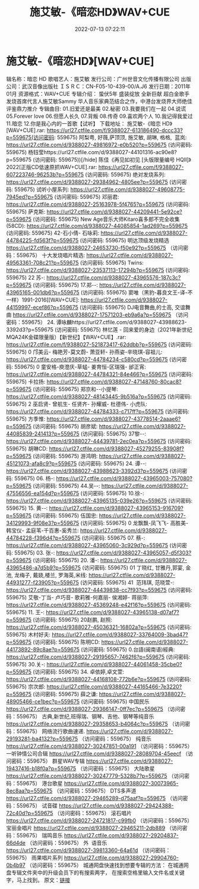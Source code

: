 ﻿---
title: 施艾敏-《暗恋HD》WAV+CUE
date: 2022-07-13 07:22:11
categories: WAV车载音乐、镜像
tags: 华语中文
---
# 施艾敏-《暗恋HD》[WAV+CUE]

辑名称：暗恋 HD
歌唱艺人：施艾敏
发行公司：广州世音文化传播有限公司
出版公司：武汉音像出版社
ＩＳＲＣ：CN-F05-10-439-00/A.J6
发行日期：2011年01月
资源格式：WAV+CUE
专辑介绍：
蛰伏5年 盛装绽放
全新巨献
超白金歌手发烧首席代言人施艾敏Sammy
华人音乐家典范结合之作，中港台发烧界大师绝佳评鉴鼎力推介
专辑曲目:
01.旧爱还是最美
02.秘密
03.我要我们在一起
04.说谎
05.Forever love
06.但愿人长久
07.背叛
08.传奇
09.喜欢两个人
10.我记得我爱过
11.暗恋
12.你是我心内的一首歌【试听】
下载地址：
施艾敏-《暗恋
HD》[WAV+CUE].rar: https://url27.ctfile.com/f/9388027-613186490-dccc33?p=559675(访问密码:
559675)
阿梨粤,
好薇,萨顶顶, 施艾敏, 胡琳, 格格,  蓝岚: https://url27.ctfile.com/d/9388027-49816972-e0b520?p=559675
(访问密码: 559675)
杨钰莹https://url27.ctfile.com/d/9388027-44101316-ac90e8?p=559675
(访问密码: 559675))[/hide]
陈佳《再见如初见 [头版限量编号
HQII]》2022[正版CD低速原抓WAV+CUE].rar:
https://url27.ctfile.com/f/9388027-607223746-96253b?p=559675
(访问密码: 559675)
绝对发烧系列:
https://url27.ctfile.com/d/9388027-29384962-4805ee?p=559675
(访问密码: 559675)
试听小屋系列:
https://url27.ctfile.com/d/9388027-49608775-7945ed?p=559675
(访问密码: 559675)
邓丽君:
https://url27.ctfile.com/d/9388027-25163978-5f4765?p=559675
(访问密码: 559675)
萨克斯:
https://url27.ctfile.com/d/9388027-44209441-5e92ce?p=559675
(访问密码: 559675)
New Age音乐大师Kitaro喜多郎不完全收集(58CD):
https://url27.ctfile.com/d/9388027-44085854-1ad269?p=559675
(访问密码: 559675)
42-石小倩- 石咏莉: https://url27.ctfile.com/d/9388027-44784225-fd563f?p=559675
(访问密码: 559675)
明达顶级发烧精选
https://url27.ctfile.com/d/9388027-24653730-f50e92?p=559675
（访问密码：559675）
十大发烧唱片精选:
https://url27.ctfile.com/d/9388027-49563361-708c21?p=559675
(访问密码: 559675)
Twins:
https://url27.ctfile.com/d/9388027-23537113-17294b?p=559675
(访问密码: 559675)
22 苏-:
https://url27.ctfile.com/d/9388027-43965576-187c3c?p=559675
(访问密码: 559675)
17.郑--:
https://url27.ctfile.com/d/9388027-43965165-001db6?p=559675
(访问密码: 559675)
窦唯（黑豹-暮良文王-译-不一样）1991-2016[[WAV+CUE]:
https://url27.ctfile.com/d/9388027-44159997-ecef86?p=559675
(访问密码: 559675)
DJ电音舞曲,的士高, 交谊舞曲
https://url27.ctfile.com/d/9388027-17571203-eb9a6a?p=559675
（访问密码：559675）
24. 谭咏麟https://url27.ctfile.com/d/9388027-43988623-3392d3?p=559675
(访问密码: 559675)
林忆莲 - 回来爱的身边（2021年新世纪MQA24K金碟限量版）【新世纪】【WAV+CUE】.rar:
https://url27.ctfile.com/f/9388027-521873417-62ddbb?p=559675
(访问密码: 559675)
0 邝美云- 梅艳芳-莫文蔚- 萧亚轩- 孙燕姿-辛晓琪-容祖儿:
https://url27.ctfile.com/d/9388027-44784234-c580cd?p=559675
(访问密码: 559675)
0 童安格-庾澄庆-草蜢- 姜育恒-区瑞强- 邰正宵:
https://url27.ctfile.com/d/9388027-44784321-84e466?p=559675
(访问密码: 559675)
卡拉扬:
https://url27.ctfile.com/d/9388027-47148760-80cac8?p=559675
(访问密码: 559675)
郑京和--小提琴:
https://url27.ctfile.com/d/9388027-48143445-9b516a?p=559675
(访问密码: 559675)
2 巫启贤- 曾航生- 任贤齐- 孙耀威- 杜德伟- 小虎队:
https://url27.ctfile.com/d/9388027-44784333-c717ff?p=559675
(访问密码: 559675)
方季惟:
https://url27.ctfile.com/d/9388027-43778514-2aaae6?p=559675
(访问密码: 559675)
胡彦斌: https://url27.ctfile.com/d/9388027-44085839-241413?p=559675
(访问密码: 559675)
37黎--:
https://url27.ctfile.com/d/9388027-44439781-2ec0ea?p=559675
(访问密码: 559675)
胡琳CD:
https://url27.ctfile.com/d/9388027-45279255-83908f?p=559675
(访问密码: 559675)
游鸿明:
https://url27.ctfile.com/d/9388027-45121073-afa8c9?p=559675
(访问密码: 559675)
24. 谭--:
https://url27.ctfile.com/d/9388027-43988623-3392d3?p=559675
(访问密码: 559675)
06. 杨-:
https://url27.ctfile.com/d/9388027-43965003-757080?p=559675
(访问密码: 559675)
44.吴--:
https://url27.ctfile.com/d/9388027-47556556-ea154d?p=559675
(访问密码: 559675)
10.徐-:
https://url27.ctfile.com/d/9388027-43965135-039e26?p=559675
(访问密码: 559675)
15. 黄--:
https://url27.ctfile.com/d/9388027-43965153-916709?p=559675
(访问密码: 559675)
伍国忠:
https://url27.ctfile.com/d/9388027-34129993-9f08e3?p=559675
(访问密码: 559675)
0 龙飘飘-凤飞飞- 高胜美- 韩宝仪- 孟庭苇-千百惠-奚秀兰:
https://url27.ctfile.com/d/9388027-44784228-f396d4?p=559675
(访问密码: 559675
07. 蔡-:
https://url27.ctfile.com/d/9388027-43965060-3c929d?p=559675
(访问密码: 559675)
03. 张-:
https://url27.ctfile.com/d/9388027-43965057-d5f303?p=559675
(访问密码: 559675)
20. 潘-:
https://url27.ctfile.com/d/9388027-43965486-a7d5b9?p=559675
(访问密码: 559675)
01 丁晓红, 甘雅丹,郭宴, 金池, 龙梅子, 戴娆,楼兰, 罗海英,米线:
https://url27.ctfile.com/d/9388027-44931277-f23905?p=559675
(访问密码: 559675)
41  范玮琪, 范晓萱-:
https://url27.ctfile.com/d/9388027-44439838-cc7f93?p=559675
(访问密码: 559675)
艾敬-丁当- 卢巧音- 歌莉雅-何嘉丽- 侯湘婷- 蒋丽萍:
https://url27.ctfile.com/d/9388027-45369248-e42f16?p=559675
(访问密码: 559675)
11. 王-:
https://url27.ctfile.com/d/9388027-43965138-d07af7?p=559675
(访问密码: 559675)
20赵鹏, 赵照:
https://url27.ctfile.com/d/9388027-45036321-16802a?p=559675
(访问密码: 559675)
木村好夫:
https://url27.ctfile.com/d/9388027-33764009-3bad47?p=559675
(访问密码: 559675)
陈明CD:
https://url27.ctfile.com/d/9388027-44173892-89c8ae?p=559675
(访问密码:
559675)
0.台語(闽南语)經典:
https://url27.ctfile.com/d/9388027-29195657-7462f6?p=559675
(访问密码: 559675)
30.关-:
https://url27.ctfile.com/d/9388027-44061458-35cbe0?p=559675
(访问密码: 559675)
34. 卓依婷,卓文萱:
https://url27.ctfile.com/d/9388027-44168108-772b6e?p=559675
(访问密码: 559675)
宗次郎:
https://url27.ctfile.com/d/9388027-44165466-7e3220?p=559675
(访问密码: 559675)
薛之谦:
https://url27.ctfile.com/d/9388027-48905466-ce1bec?p=559675
(访问密码: 559675)
中国民乐
https://url27.ctfile.com/d/9388027-29366147-0ff7ec?p=559675
（访问密码：559675）
古典,新世纪,班得瑞、钢琴、吉他、钢琴等纯音乐
https://url27.ctfile.com/d/9388027-29358653-b4064c?p=559675
（访问密码：559675）
网络流行歌曲速递.
https://url27.ctfile.com/d/9388027-29193281-ba4132?p=559675
（访问密码：559675）
纯音乐
https://url27.ctfile.com/d/9388027-30247851-00a191
（访问密码：559675）
一听钟情公司合辑
https://url27.ctfile.com/d/9388027-28089704-45eecf
（访问密码：559675）
群星WAV专辑
https://url27.ctfile.com/d/9388027-19437416-b18f0a?p=559675
（访问密码：559675）
大陆歌星
https://url27.ctfile.com/d/9388027-30247779-5328b7?p=559675
（访问密码：559675）
港台歌星
https://url27.ctfile.com/d/9388027-30073965-8ec8aa?p=559675
（访问密码：559675）
DTS多声道
https://url27.ctfile.com/d/9388027-29465289-d75aaf?p=559675
（访问密码：559675）
试音碟
https://url27.ctfile.com/d/9388027-29424388-72c40d?p=559675
（访问密码：559675）
滚石唱片
https://url27.ctfile.com/d/9388027-24721817-c99fb0
（访问密码：559675）
宝丽金唱片
https://url27.ctfile.com/d/9388027-29465211-2db889
（访问密码：559675）
瑞鸣音乐
https://url27.ctfile.com/d/9388027-29204837-66d4de
（访问密码：559675）
外  语音乐
https://url27.ctfile.com/d/9388027-39813360-64a61d
（访问密码：559675）
雨果唱片系列
https://url27.ctfile.com/d/9388027-29904760-0b4b97
（访问密码：559675）
城通网盘快速找到想要专辑的方法：
在城通网盘专辑文件夹中的升级会员下的有搜索两字，
在搜索空格里输入文件名或关键字，马上找到。
原文：[链接](https://blog.sina.com.cn/s/blog_1647c7e7601030ybg.html)